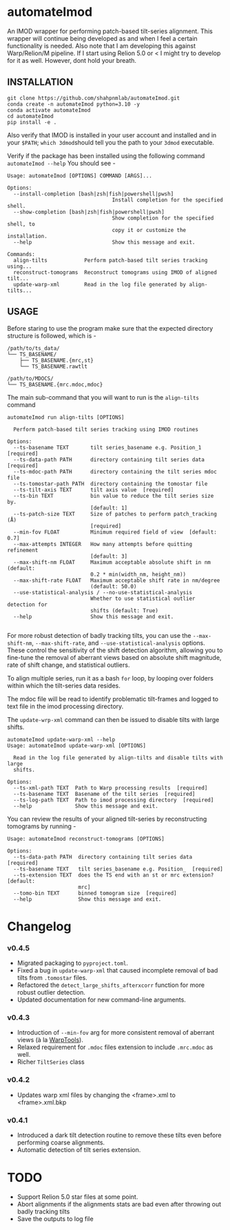 # automateImod

An IMOD wrapper for performing patch-based tilt-series alignment.
This wrapper will continue being developed as and when I feel a certain functionality is needed.
Also note that I am developing this against Warp/Relion/M pipeline. If I start using Relion 5.0 or < I might try to
develop for it as well. However, dont hold your breath.

## INSTALLATION

```
git clone https://github.com/shahpnmlab/automateImod.git
conda create -n automateImod python=3.10 -y
conda activate automateImod
cd automateImod
pip install -e .
```

Also verify that IMOD is installed in your user account and installed and in your ```$PATH```; ```which 3dmod```should
tell you the path to your ```3dmod``` executable.

Verify if the package has been installed using the following command
```automateImod --help```
You should see -

```commandline
Usage: automateImod [OPTIONS] COMMAND [ARGS]...

Options:
  --install-completion [bash|zsh|fish|powershell|pwsh]
                                  Install completion for the specified shell.
  --show-completion [bash|zsh|fish|powershell|pwsh]
                                  Show completion for the specified shell, to
                                  copy it or customize the installation.
  --help                          Show this message and exit.

Commands:
  align-tilts            Perform patch-based tilt series tracking using...
  reconstruct-tomograms  Reconstruct tomograms using IMOD of aligned tilt...
  update-warp-xml        Read in the log file generated by align-tilts...

```

## USAGE

Before staring to use the program make sure that the expected directory structure is followed, which is -

```commandline
/path/to/ts_data/
└── TS_BASENAME/
    ├── TS_BASENAME.{mrc,st}
    └── TS_BASENAME.rawtlt

/path/to/MDOCS/
└── TS_BASENAME.{mrc.mdoc,mdoc}
```

The main sub-command that you will want to run is the ```align-tilts``` command

```commandline
automateImod run align-tilts [OPTIONS]

  Perform patch-based tilt series tracking using IMOD routines

Options:
  --ts-basename TEXT       tilt series_basename e.g. Position_1  [required]
  --ts-data-path PATH      directory containing tilt series data  [required]
  --ts-mdoc-path PATH      directory containing the tilt series mdoc file
  --ts-tomostar-path PATH  directory containing the tomostar file
  --ts-tilt-axis TEXT      tilt axis value  [required]
  --ts-bin TEXT            bin value to reduce the tilt series size by.
                           [default: 1]
  --ts-patch-size TEXT     Size of patches to perform patch_tracking (Å)
                           [required]
  --min-fov FLOAT          Minimum required field of view  [default: 0.7]
  --max-attempts INTEGER   How many attempts before quitting refinement
                           [default: 3]
  --max-shift-nm FLOAT     Maximum acceptable absolute shift in nm (default:
                           0.2 * min(width_nm, height_nm))
  --max-shift-rate FLOAT   Maximum acceptable shift rate in nm/degree
                           (default: 50.0)
  --use-statistical-analysis / --no-use-statistical-analysis
                           Whether to use statistical outlier detection for
                           shifts (default: True)
  --help                   Show this message and exit.


```
For more robust detection of badly tracking tilts, you can use the `--max-shift-nm`, `--max-shift-rate`, and `--use-statistical-analysis` options. These control the sensitivity of the shift detection algorithm, allowing you to fine-tune the removal of aberrant views based on absolute shift magnitude, rate of shift change, and statistical outliers.

To align multiple series, run it as a bash ```for``` loop, by looping over folders within which the tilt-series data
resides.

The mdoc file will be read to identify problematic tilt-frames and logged to text file in the imod processing directory. 

The ```update-wrp-xml``` command can then be issued to disable tilts with large shifts.
```commandline
automateImod update-warp-xml --help
Usage: automateImod update-warp-xml [OPTIONS]

  Read in the log file generated by align-tilts and disable tilts with large
  shifts.

Options:
  --ts-xml-path TEXT  Path to Warp processing results  [required]
  --ts-basename TEXT  Basename of the tilt series  [required]
  --ts-log-path TEXT  Path to imod processing directory  [required]
  --help              Show this message and exit.

```
You can review the results of your aligned tilt-series by reconstructing tomograms by running -

```commandline
Usage: automateImod reconstruct-tomograms [OPTIONS]

Options:
  --ts-data-path PATH  directory containing tilt series data  [required]
  --ts-basename TEXT   tilt series_basename e.g. Position_  [required]
  --ts-extension TEXT  does the TS end with an st or mrc extension?  [default:
                       mrc]
  --tomo-bin TEXT      binned tomogram size  [required]
  --help               Show this message and exit.

```

# Changelog 
### v0.4.5
- Migrated packaging to `pyproject.toml`.
- Fixed a bug in `update-warp-xml` that caused incomplete removal of bad tilts from `.tomostar` files.
- Refactored the `detect_large_shifts_afterxcorr` function for more robust outlier detection.
- Updated documentation for new command-line arguments.

### v0.4.3
- Introduction of `--min-fov` arg for more consistent removal of aberrant views (à la
[WarpTools](https://github.com/warpem/warp/tree/main)).
- Relaxed requirement for `.mdoc` files extension to include `.mrc.mdoc` as well.
- Richer `TiltSeries` class
### v0.4.2
- Updates warp xml files by changing the \<frame\>.xml to \<frame\>.xml.bkp
### v0.4.1
- Introduced a dark tilt detection routine to remove these tilts even before performing coarse alignments.
- Automatic detection of tilt series extension.

# TODO
- Support Relion 5.0 star files at some point.
- Abort alignments if the alignments stats are bad even after throwing out badly tracking tilts
- Save the outputs to log file